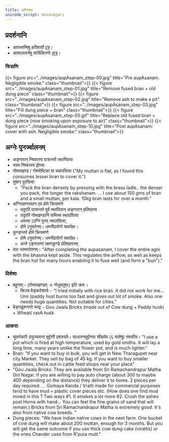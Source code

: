 ```yaml
---
title: अग्निरक्षा
unicode_script: devanagari
---
```



## प्रदर्शनानि
- आपस्तम्बिषु हरीशार्यो [ऽत्र](https://www.youtube.com/watch?v=pkRYT-iTi2c&list=PL63uIhJxWbgj98sDeWHQJmrKvBcirnf_9&index=7&t=0s)।
- आश्वलायनेषु सायिकिरणो [अत्र](https://www.youtube.com/watch?v=Lkv8rZBOhtE&list=PL63uIhJxWbgj98sDeWHQJmrKvBcirnf_9&index=10)।

### चित्राणि
{{< figure src="../images/aupAsanam_step-00.jpg" title="Pre aupAsanam. Negligible smoke." class="thumbnail">}}
{{< figure src="../images/aupAsanam_step-01.jpg" title="Remove fused bran + old dung piece"  class="thumbnail">}}
{{< figure src="../images/aupAsanam_step-02.jpg" title="Remove ash to make a pit"  class="thumbnail">}}
{{< figure src="../images/aupAsanam_step-03.jpg" title="Fill dung piece + bran"  class="thumbnail">}}
{{< figure src="../images/aupAsanam_step-05.gif" title="Replace old fused bran + dung piece (now smoking upon exposure to air)"  class="thumbnail">}}
{{< figure src="../images/aupAsanam_step-10.jpg" title="Post aupAsanam: cover with ash. Negligible smoke."  class="thumbnail">}}

## अग्नेः पुनर्ज्वालनम्
- अङ्गारान् निष्कास्य पात्रान्तरे स्थाप्यित्वा
- भस्म निष्कास्य द्रोण्याः
- गोमयखण्डं / गोमयेष्टिकां वा स्थापयित्वा ("My muttan is flat, as I found this consumes lesser bran to cover it.")
- तुषान् पूरयित्वा
    - "Pack the bran densely by pressing with the brass ladle.. the denser you pack, the longer the rakshanam. ... I use about 150 gms of bran and a small muttan, per kala. 10kg bran lasts for over a month."
- अग्निरक्षणस्थान एव होमे क्रियमाणे
    - तदुपरि पात्रान्तरे पूर्वं स्थापितान् अङ्गारान् प्रतिष्ठाप्य
    - तदुपरि गोमखण्डानि समिच्च स्थापयित्वा
    - धमन्या ऽऽग्निं पुनर् ज्वालयित्वा,
    - होमे ऽनुवर्तनम्। धमनीप्रयोगो यथापेक्षः।
- कुण्डान्तरे होमे क्रियमाणे
    - होमे ऽनुवर्तनम्। धमनीप्रयोगो यथापेक्षः।
    - अन्ते ऽङ्गाराणां रक्षणकुण्डे प्रतिष्ठापनम्
- ततः भस्मारोपणम्। "After completing the aupasanam, I cover the entire agni with the bhasma kept aside. This regulates the airflow, as well as keeps the bran hot for many hours enabling it to fuse well (and form a "bun")."

### विशेषाः
- बहूनाम् - (गोमयखण्डम् → गोधुमतुषाः) इति क्रमः।
    - किञ्च वेङ्कटेशार्यः - "I tried initially with rice bran.  It did not work for me... Umi (paddy hust burns too fast and gives out lot of smoke. Also one needs huge quantities. Not suitable for cities."
- बॆङ्गळूरुनगरे चन्द्रः - Gou Jwala Bricks (made out of Cow dung + Paddy husk) + Wheat/ ravA husk

### आकराः
- सुवर्णकारैः प्रयुज्यमाना मृद्द्रोणी प्रशस्यते। साधारणमृद्द्रोणयः शीघ्रमेव (६ मासेषु) नश्यन्ति। "I use a pot which is fired at high temperature, used by gold smiths. It will lay a long time, many years unlike the flower pot, and is much lighter."
- Bran: "If you want to buy in bulk, you will get in New Tharagupet near city Market. They sell by bag of 45 kg. If you want to buy smaller quantities, check out in cattle feed shops near your place"
- "Gou Jwala Bricks: They are available from Sri Ramachandrapur Matha Giri Nagar. If you are willing to pay auto charge (about 300 to maybe 400 depending on the distance) they deliver it to home. 2 pieces per day required. ... Gomaya Kanda / Vratti made for commercial purposes tend to have mud + plastic cover pieces etc. (How does one find mud mixed in this ? Two ways #1. It smokes a lot more #2. Crush the ashes post Homa with hand... You can feel the fine grains of sand that will remain.) Bricks from Sri Ramachandrapur Matha is extremely good. It's also from native cow breeds. "
- Dung pieces: "We have indian native cows in the next farm. One bucket of cow dung will make about 200 muttan, enough for 3 months. But you will get the same outcome if you use thick cow dung cake (virattis) or the ones Chander uses from R'pura mutt."
